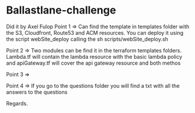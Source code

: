 # Ballastlane-challenge

Did it by Axel Fulop
Point 1 => Can find the template in templates folder with the S3, Cloudfront, Route53 and ACM resources. You can deploy it using the script webSite_deploy calling the sh scripts/webSite_deploy.sh

Point 2 => Two modules can be find it in the terraform templates folders. Lambda.tf will contain
the lambda resource with the basic lambda policy and apiGateway.tf will cover the api gateway resource
and both methos

Point 3 =>

Point 4 => If you go to the questions folder you will find a txt with all the answers to the questions

Regards.